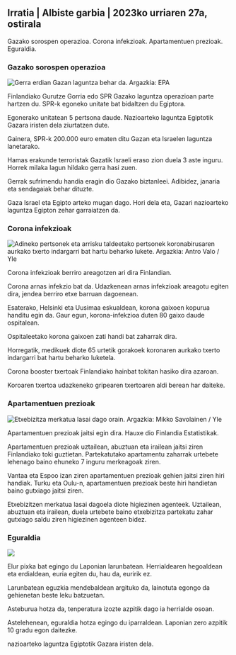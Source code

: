## Irratia \| Albiste garbia \| 2023ko urriaren 27a, ostirala

Gazako sorospen operazioa. Corona infekzioak. Apartamentuen prezioak. Eguraldia.

### Gazako sorospen operazioa

![Gerra erdian Gazan laguntza behar da. Argazkia: EPA](https://images.cdn.yle.fi/image/upload/c_crop,h_3780,w_6720,x_0,y_700/ar_1.777777777777777,c_fill,g_faces,h_675,w_1201/0dp_auto/f_auto/fl_lossy/v1698396491/39-1192101653b784c2d563)

Finlandiako Gurutze Gorria edo SPR Gazako laguntza operazioan parte hartzen du. SPR-k egoneko unitate bat bidaltzen du Egiptora.

Egonerako unitatean 5 pertsona daude. Nazioarteko laguntza Egiptotik Gazara iristen dela ziurtatzen dute.

Gainera, SPR-k 200.000 euro ematen ditu Gazan eta Israelen laguntza lanetarako.

Hamas erakunde terroristak Gazatik Israeli eraso zion duela 3 aste inguru. Horrek milaka lagun hildako gerra hasi zuen.

Gerrak sufrimendu handia eragin dio Gazako biztanleei. Adibidez, janaria eta sendagaiak behar dituzte.

Gaza Israel eta Egipto arteko mugan dago. Hori dela eta, Gazari nazioarteko laguntza Egipton zehar garraiatzen da.

### Corona infekzioak

![Adineko pertsonek eta arrisku taldeetako pertsonek koronabirusaren aurkako txerto indargarri bat hartu beharko lukete. Argazkia: Antro Valo / Yle](https://images.cdn.yle.fi/image/upload/c_crop,h_3510,w_6240,x_0,y_400/ar_1.7777777777777777,c_fill,g_faces,h_675,/0_r1_201./0_r1201q_auto:eco/f_auto/fl_lossy/v1670569792/39-933588623dccc01a881)

Corona infekzioak berriro areagotzen ari dira Finlandian.

Corona arnas infekzio bat da. Udazkenean arnas infekzioak areagotu egiten dira, jendea berriro etxe barruan dagoenean.

Esaterako, Helsinki eta Uusimaa eskualdean, korona gaixoen kopurua handitu egin da. Gaur egun, korona-infekzioa duten 80 gaixo daude ospitalean.

Ospitaleetako korona gaixoen zati handi bat zaharrak dira.

Horregatik, medikuek diote 65 urtetik gorakoek koronaren aurkako txerto indargarri bat hartu beharko luketela.

Corona booster txertoak Finlandiako hainbat tokitan hasiko dira azaroan.

Koroaren txertoa udazkeneko gripearen txertoaren aldi berean har daiteke.

### Apartamentuen prezioak

![Etxebizitza merkatua lasai dago orain. Argazkia: Mikko Savolainen / Yle](https://images.cdn.yle.fi/image/upload/c_crop,h_3348,w_5952,x_0,y_483/ar_1.7777777777777777,c_fill,g_faces,h_1201,w_1201.q_auto:eco/f_auto/fl_lossy/v1694415905/39-117017864fea8c7baf74)

Apartamentuen prezioak jaitsi egin dira. Hauxe dio Finlandia Estatistikak.

Apartamentuen prezioak uztailean, abuztuan eta irailean jaitsi ziren Finlandiako toki guztietan. Partekatutako apartamentu zaharrak urtebete lehenago baino ehuneko 7 inguru merkeagoak ziren.

Vantaa eta Espoo izan ziren apartamentuen prezioak gehien jaitsi ziren hiri handiak. Turku eta Oulu-n, apartamentuen prezioak beste hiri handietan baino gutxiago jaitsi ziren.

Etxebizitzen merkatua lasai dagoela diote higiezinen agenteek. Uztailean, abuztuan eta irailean, duela urtebete baino etxebizitza partekatu zahar gutxiago saldu ziren higiezinen agenteen bidez.

### Eguraldia

![](https://images.cdn.yle.fi/image/upload/c_crop,h_1080,w_1919,x_0,y_0/ar_1.777777777777777,c_fill,g_faces,h_675,w_1200/dpr_1eco:0/dpr_1eco:f_auto/fl_lossy/v1698421548/39-1192510653bdb0fbe9af)

Elur pixka bat egingo du Laponian larunbatean. Herrialdearen hegoaldean eta erdialdean, euria egiten du, hau da, euririk ez.

Larunbatean eguzkia mendebaldean argituko da, lainotuta egongo da gehienetan beste leku batzuetan.

Asteburua hotza da, tenperatura izozte azpitik dago ia herrialde osoan.

Astelehenean, eguraldia hotza egingo du iparraldean. Laponian zero azpitik 10 gradu egon daitezke.

nazioarteko laguntza Egiptotik Gazara iristen dela.